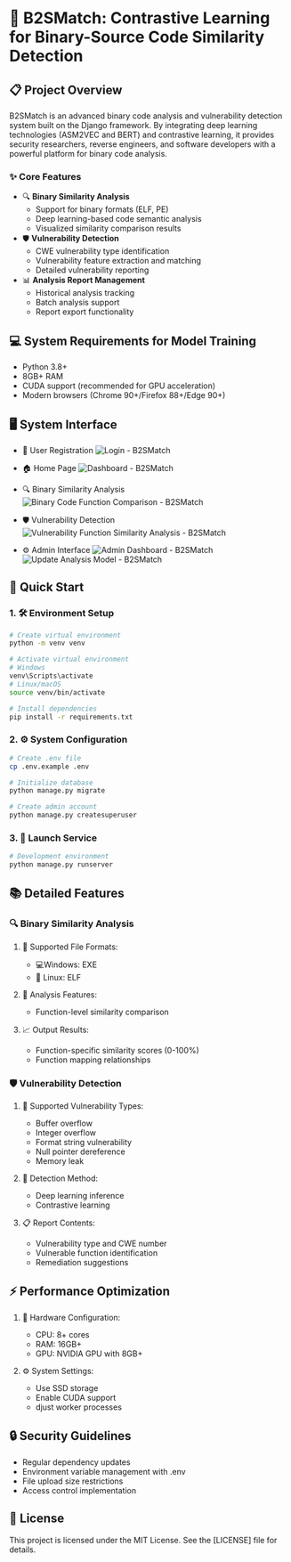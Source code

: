 # 🚀 B2SMatch: Contrastive Learning for Binary-Source Code Similarity Detection

## 📋 Project Overview
B2SMatch is an advanced binary code analysis and vulnerability detection system built on the Django framework. By integrating deep learning technologies (ASM2VEC and BERT) and contrastive learning, it provides security researchers, reverse engineers, and software developers with a powerful platform for binary code analysis.

### ✨ Core Features
- 🔍 **Binary Similarity Analysis**
  - Support for binary formats (ELF, PE)
  - Deep learning-based code semantic analysis
  - Visualized similarity comparison results
- 🛡️ **Vulnerability Detection**
  - CWE vulnerability type identification
  - Vulnerability feature extraction and matching
  - Detailed vulnerability reporting
- 📊 **Analysis Report Management**
  - Historical analysis tracking
  - Batch analysis support
  - Report export functionality

## 💻 System Requirements for Model Training
- Python 3.8+
- 8GB+ RAM
- CUDA support (recommended for GPU acceleration)
- Modern browsers (Chrome 90+/Firefox 88+/Edge 90+)

## 🖥️ System Interface
- 💌 User Registration
  ![Login - B2SMatch](PNG/Login%20-%20B2SMatch.png)

- 🏠 Home Page
  ![Dashboard - B2SMatch](PNG/Dashboard%20-%20B2SMatch.png)

- 🔍 Binary Similarity Analysis
  ![Binary Code Function Comparison - B2SMatch](PNG/Binary%20Code%20Function%20Comparison%20-%20B2SMatch.png)

- 🛡️ Vulnerability Detection
  ![Vulnerability Function Similarity Analysis - B2SMatch](PNG/Vulnerability%20Function%20Similarity%20Analysis%20-%20B2SMatch.png)

- ⚙️ Admin Interface
  ![Admin Dashboard - B2SMatch](PNG/Admin%20Dashboard%20-%20B2SMatch.png)
  ![Update Analysis Model - B2SMatch](PNG/Update%20Analysis%20Model%20-%20B2SMatch.png)

## 🚀 Quick Start

### 1. 🛠️ Environment Setup
```bash
# Create virtual environment
python -m venv venv

# Activate virtual environment
# Windows
venv\Scripts\activate
# Linux/macOS
source venv/bin/activate

# Install dependencies
pip install -r requirements.txt
```

### 2. ⚙️ System Configuration
```bash
# Create .env file
cp .env.example .env

# Initialize database
python manage.py migrate

# Create admin account
python manage.py createsuperuser
```

### 3. 🎯 Launch Service
```bash
# Development environment
python manage.py runserver
```

## 📚 Detailed Features

### 🔍 Binary Similarity Analysis
1. 📁 Supported File Formats:
   - 💻Windows: EXE
   - 🐧 Linux: ELF

2. 🔬 Analysis Features:
   - Function-level similarity comparison

3. 📈 Output Results:
   - Function-specific similarity scores (0-100%)
   - Function mapping relationships

### 🛡️ Vulnerability Detection
1. 🚨 Supported Vulnerability Types:
   - Buffer overflow
   - Integer overflow
   - Format string vulnerability
   - Null pointer dereference
   - Memory leak

2. 🤖 Detection Method:
   - Deep learning inference
   - Contrastive learning

3. 📋 Report Contents:
   - Vulnerability type and CWE number
   - Vulnerable function identification
   - Remediation suggestions

## ⚡ Performance Optimization
1. 🔧 Hardware Configuration:
   - CPU: 8+ cores
   - RAM: 16GB+
   - GPU: NVIDIA GPU with 8GB+

2. ⚙️ System Settings:
   - Use SSD storage
   - Enable CUDA support
   - djust worker processes

## 🔒 Security Guidelines
- Regular dependency updates
- Environment variable management with .env
- File upload size restrictions
- Access control implementation

## 📄 License
This project is licensed under the MIT License. See the [LICENSE] file for details. 